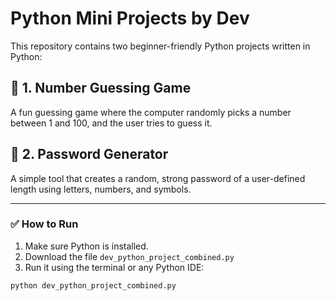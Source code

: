 # Python Mini Projects by Dev

This repository contains two beginner-friendly Python projects written in Python:

## 🎯 1. Number Guessing Game
A fun guessing game where the computer randomly picks a number between 1 and 100, and the user tries to guess it.

## 🔐 2. Password Generator
A simple tool that creates a random, strong password of a user-defined length using letters, numbers, and symbols.

---

### ✅ How to Run

1. Make sure Python is installed.
2. Download the file `dev_python_project_combined.py`
3. Run it using the terminal or any Python IDE:

```bash
python dev_python_project_combined.py
